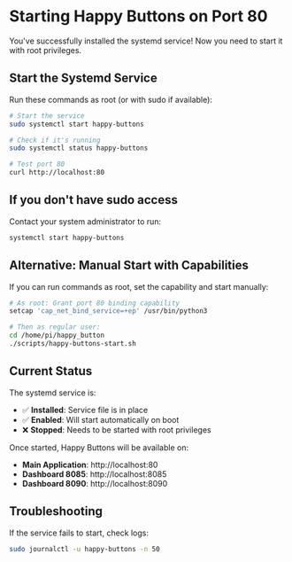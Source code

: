 # Starting Happy Buttons on Port 80

You've successfully installed the systemd service! Now you need to start it with root privileges.

## Start the Systemd Service

Run these commands as root (or with sudo if available):

```bash
# Start the service
sudo systemctl start happy-buttons

# Check if it's running
sudo systemctl status happy-buttons

# Test port 80
curl http://localhost:80
```

## If you don't have sudo access

Contact your system administrator to run:

```bash
systemctl start happy-buttons
```

## Alternative: Manual Start with Capabilities

If you can run commands as root, set the capability and start manually:

```bash
# As root: Grant port 80 binding capability
setcap 'cap_net_bind_service=+ep' /usr/bin/python3

# Then as regular user:
cd /home/pi/happy_button
./scripts/happy-buttons-start.sh
```

## Current Status

The systemd service is:
- ✅ **Installed**: Service file is in place
- ✅ **Enabled**: Will start automatically on boot
- ❌ **Stopped**: Needs to be started with root privileges

Once started, Happy Buttons will be available on:
- **Main Application**: http://localhost:80
- **Dashboard 8085**: http://localhost:8085
- **Dashboard 8090**: http://localhost:8090

## Troubleshooting

If the service fails to start, check logs:

```bash
sudo journalctl -u happy-buttons -n 50
```